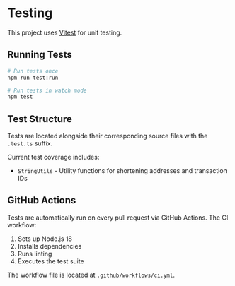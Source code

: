 # Testing

This project uses [Vitest](https://vitest.dev/) for unit testing.

## Running Tests

```bash
# Run tests once
npm run test:run

# Run tests in watch mode
npm test
```

## Test Structure

Tests are located alongside their corresponding source files with the `.test.ts` suffix.

Current test coverage includes:
- `StringUtils` - Utility functions for shortening addresses and transaction IDs

## GitHub Actions

Tests are automatically run on every pull request via GitHub Actions. The CI workflow:
1. Sets up Node.js 18
2. Installs dependencies
3. Runs linting
4. Executes the test suite

The workflow file is located at `.github/workflows/ci.yml`.